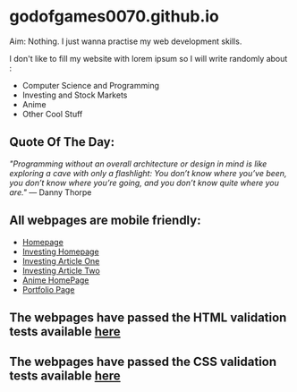 # godofgames0070.github.io
Aim: Nothing. I just wanna practise my web development skills.

I don't like to fill my website with lorem ipsum so I will write randomly about :
* Computer Science and Programming
* Investing and Stock Markets
* Anime
* Other Cool Stuff

## Quote Of The Day:
*"Programming without an overall architecture or design in mind is like exploring a cave with only a flashlight: You don’t know where you’ve been, you don’t know where you’re going, and you don’t know quite where you are."* — Danny Thorpe

## All webpages are mobile friendly:
* [Homepage](https://search.google.com/test/mobile-friendly?id=d-M-fldJc-J-e1KzMdCxcA)
* [Investing Homepage](https://search.google.com/test/mobile-friendly?id=2CuJoyqn-oCyJ6jUx6Xdvw)
* [Investing Article One](https://search.google.com/test/mobile-friendly?id=etkE37XPRsTg69PejQDnQA)
* [Investing Article Two](https://search.google.com/test/mobile-friendly?id=T6EO3HStButdy5_dUl5FTA)
* [Anime HomePage](https://search.google.com/test/mobile-friendly?id=f3nUoS0vf1Ej_iP-_Rldpg)
* [Portfolio Page](https://search.google.com/test/mobile-friendly?id=U3KBFo5MvnRQ7rIMricFKw)

## The webpages have passed the HTML validation tests available [here](https://validator.w3.org/)

## The webpages have passed the CSS validation tests available [here](https://jigsaw.w3.org/css-validator/)
